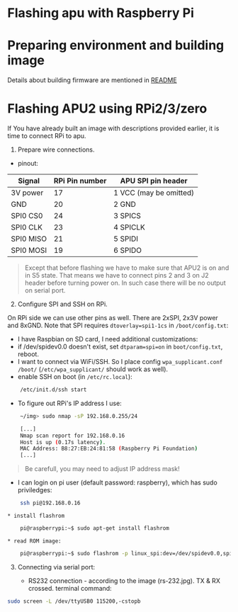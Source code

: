 Flashing apu with Raspberry Pi
==============================

# Preparing environment and building image

Details about building firmware are mentioned in [README](https://github.com/pcengines/apu2-documentation#building-firmware-using-pc-engines-firmware-builder)

# Flashing APU2 using RPi2/3/zero

If You have already built an image with descriptions provided earlier, it is
time to connect RPi to apu.

1. Prepare wire connections.

* pinout:

| Signal     | RPi Pin number | APU SPI pin header      |
|------------|----------------|-------------------------|
| 3V power   | 17  	 		  |	1 VCC (may be omitted)	|
| GND        | 20      		  |	2 GND				  	|
| SPI0 CS0   | 24      		  |	3 SPICS					|
| SPI0 CLK   | 23      		  |	4 SPICLK				|
| SPI0 MISO  | 21      		  |	5 SPIDI					|
| SPI0 MOSI  | 19      		  |	6 SPIDO					|

> Except that before flashing we have to make sure that APU2 is on and
  in S5 state. That means we have to connect pins 2 and 3 on J2 header
  before turning power on. In such case there will be no output on serial
  port.

2. Configure SPI and SSH on RPi.

On RPi side we can use other pins as well. There are 2xSPI, 2x3V power and
8xGND. Note that SPI requires `dtoverlay=spi1-1cs` in `/boot/config.txt`:

* I have Raspbian on SD card, I need additional customizations:
* if /dev/spidev0.0 doesn't exist, set `dtparam=spi=on` in `boot/config.txt`,
  reboot.
* I want to connect via WiFi/SSH. So I place config `wpa_supplicant.conf`
  `/boot/` (`/etc/wpa_supplicant/` should work as well).
* enable SSH on boot (in `/etc/rc.local`):

```sh
    /etc/init.d/ssh start
```

* To figure out RPi's IP address I use:

```sh
    ~/img> sudo nmap -sP 192.168.0.255/24

    [...]
    Nmap scan report for 192.168.0.16
    Host is up (0.17s latency).
    MAC Address: B8:27:EB:24:81:58 (Raspberry Pi Foundation)
    [...]
```

> Be carefull, you may need to adjust IP address mask!

* I can login on pi user (default password: raspberry), which
  has sudo priviledges:

```sh
    ssh pi@192.168.0.16
```

    * install flashrom

```sh
    pi@raspberrypi:~$ sudo apt-get install flashrom
```

    * read ROM image:

```sh
    pi@raspberrypi:~$ sudo flashrom -p linux_spi:dev=/dev/spidev0.0,spispeed=16000 -r apu.rom
```

3. Connecting via serial port:

    * RS232 connection - according to the image (rs-232.jpg). TX & RX crossed.
      terminal command:

```sh
sudo screen -L /dev/ttyUSB0 115200,-cstopb
```


